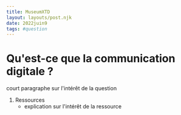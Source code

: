 ```yaml
---
title: MuseumXTD
layout: layouts/post.njk
date: 2022juin9
tags: #question
---
```


# Qu'est-ce que la communication digitale ?
court paragraphe sur l'intérêt de la question


1. Ressources
	- explication sur l'intérêt de la ressource
